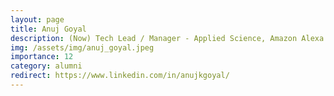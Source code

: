 ```yaml
---
layout: page
title: Anuj Goyal
description: (Now) Tech Lead / Manager - Applied Science, Amazon Alexa AI
img: /assets/img/anuj_goyal.jpeg
importance: 12
category: alumni
redirect: https://www.linkedin.com/in/anujkgoyal/
---
```

